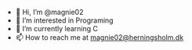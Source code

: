 - 👋 Hi, I’m @magnie02
- 👀 I’m interested in Programing
- 🌱 I’m currently learning C
- 📫 How to reach me at magnie02@herningsholm.dk

<!---
magnie02/magnie02 is a ✨ special ✨ repository because its `README.md` (this file) appears on your GitHub profile.
You can click the Preview link to take a look at your changes.
--->
